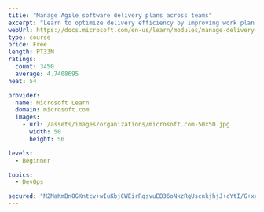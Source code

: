 ```yaml
---
title: "Manage Agile software delivery plans across teams"
excerpt: "Learn to optimize delivery efficiency by improving work plan visibility across teams."
webUrl: https://docs.microsoft.com/en-us/learn/modules/manage-delivery-plans/
type: course
price: Free
length: PT33M
ratings:
  count: 3450
  average: 4.7408695
heat: 54

provider:
  name: Microsoft Learn
  domain: microsoft.com
  images:
    - url: /assets/images/organizations/microsoft.com-50x50.jpg
      width: 50
      height: 50

levels:
  - Beginner

topics:
  - DevOps

secured: "M2MaKmBn8GKntcv+wIuKbjCWEirRqsvuEB36oNkzRgUscnkjhjJ+cYtI/G+xr984Kksmt/RhiDVCIaXx6XCosBHXvs58J0SqMhPNmm+ppR/4Zti1YTRAb5uHwg/bW+hXOLAuRjwe03yTdAysbVRzcwXNVJIPgjQqpG2cPeQH3wRqbvTXdh6WjNrZGen065O1LjFjqYE6ZBb1Fe9GdH4/XwjWMTnD37TlnbAOvMAYBIAlBjOvXtOY+6fMMZ4/XB6uKh7amayPLywz0vUJZ0Ss+ASUT9vYlhiCPvnFy1cqxAwqmn3KnuQQ6w7D/zKozmzliBywJ0GUIWeeS+vXqv2c1Lh43Z3LKkAH6ECsA80KmjGISeY7xfYZUnOChJGzjYW/9E/ISmZPryA6vsGXe4ydQ8DXWzySVN28Yrtgz/F/xHA=;jzEVjOH+Lx3j6eemj/wmbg=="
---
```


